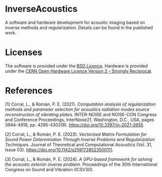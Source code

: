 # InverseAcoustics

A software and hardware development for acoustic imaging based on inverse methods and regularization. Details can be found in the published work.

# Licenses

The software is provided under the [BSD Licence](https://opensource.org/license?ls=BSD). Hardware is provided under the [CERN Open Hardware Licence Version 2 – Strongly Reciprocal](https://ohwr.org/project/cernohl/-/wikis/Documents/CERN-OHL-version-2).

# References
[1] Corral, L., \& Román, P. E. (2021). *Computation analysis of regularization methods and parameter selection for acoustics radiation modes source reconstruction of vibrating plates.* INTER-NOISE and NOISE-CON Congress and Conference Proceedings, InterNoise21, Washington, D.C., USA, pages 3944-4918, pp. 4295-4302(8). https://doi.org/10.3397/in-2021-2655.

[2] Corral, L., \& Román, P. E. (2023). *Vectorized Matrix Formulation for Sound Power Determination Through Inverse Problems and Regularization Techniques.* Journal of Theoretical and Computational Acoustics (Vol. 31, Issue 03). https://doi.org/10.1142/s2591728523500111.

[3] Corral, L., \& Román, P. E. (2024). *A GPU-based framework for solving the acoustic exterior inverse problem.* Proceedings of the 30th International Congress on Sound and Vibration (ICSV30).
